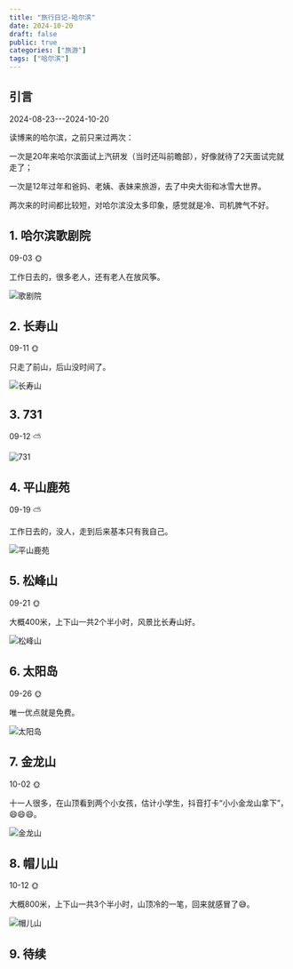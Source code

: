 ```yaml
---
title: "旅行日记-哈尔滨"
date: 2024-10-20
draft: false
public: true
categories: ["旅游"]
tags: ["哈尔滨"]
---
```

## 引言

2024-08-23---2024-10-20

读博来的哈尔滨，之前只来过两次：

一次是20年来哈尔滨面试上汽研发（当时还叫前瞻部），好像就待了2天面试完就走了；

一次是12年过年和爸妈、老姨、表妹来旅游，去了中央大街和冰雪大世界。

两次来的时间都比较短，对哈尔滨没太多印象，感觉就是冷、司机脾气不好。

## 1. 哈尔滨歌剧院

09-03 :sun_with_face:

工作日去的，很多老人，还有老人在放风筝。

![歌剧院](/images/daily-travel/haerbin1.jpg)

## 2. 长寿山

09-11 :sun_with_face:

只走了前山，后山没时间了。

![长寿山](/images/daily-travel/haerbin2.jpg)

## 3. 731

09-12 :partly_sunny:

![731](/images/daily-travel/haerbin3.jpg)

## 4. 平山鹿苑

09-19 :partly_sunny:

工作日去的，没人，走到后来基本只有我自己。

![平山鹿苑](/images/daily-travel/haerbin4.jpg)

## 5. 松峰山

09-21 :sun_with_face:

大概400米，上下山一共2个半小时，风景比长寿山好。

![松峰山](/images/daily-travel/haerbin5.jpg)

## 6. 太阳岛

09-26 :sun_with_face:

唯一优点就是免费。

![太阳岛](/images/daily-travel/haerbin6.jpg)

## 7. 金龙山

10-02 :sun_with_face:

十一人很多，在山顶看到两个小女孩，估计小学生，抖音打卡“小小金龙山拿下”，:smile::smile::smile:。

![金龙山](/images/daily-travel/haerbin7.jpg)

## 8. 帽儿山

10-12 :sun_with_face:

大概800米，上下山一共3个半小时，山顶冷的一笔，回来就感冒了:sweat_smile:。

![帽儿山](/images/daily-travel/haerbin8.jpg)

## 9. 待续
